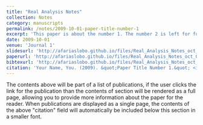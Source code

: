 ```yaml
---
title: "Real Analysis Notes"
collection: Notes
category: manuscripts
permalink: /notes/2009-10-01-paper-title-number-1
excerpt: 'This paper is about the number 1. The number 2 is left for future work.'
date: 2009-10-01
venue: 'Journal 1'
slidesurl: 'http://afariaslobo.github.io/files/Real_Analysis_Notes_oct_03_2025.pdf'
paperurl: 'http://afariaslobo.github.io/files/Real_Analysis_Notes_oct_03_2025.pdf'
bibtexurl: 'http://afariaslobo.github.io/files/Real_Analysis_Notes_oct_03_2025.pdf'
citation: 'Your Name, You. (2009). &quot;Paper Title Number 1.&quot; <i>Journal 1</i>. 1(1).'
---
```

The contents above will be part of a list of publications, if the user clicks the link for the publication than the contents of section will be rendered as a full page, allowing you to provide more information about the paper for the reader. When publications are displayed as a single page, the contents of the above "citation" field will automatically be included below this section in a smaller font.
